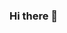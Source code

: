 ### Hi there 👋

<!--
**TanmayAmbadkar/TanmayAmbadkar** is a ✨ _special_ ✨ repository because its `README.md` (this file) appears on your GitHub profile.

- 👨‍✈️ I'm currently pursuing MS in CSE at PennState 
- 🌱 I’m currently learning transformers
- 👯 I’m looking to collaborate on projects involving Deep learning and Reinforcement learning
- 💬 I would like to discuss about Machine learning, data science and artificial intelligence
- 📫 How to reach me: **[tanmay.ambadkar@gmail.com](tanmay.ambadkar@gmail.com)**
- 😄 My published papers - [Google Scholar](https://scholar.google.com/citations?user=1k2Vf9wAAAAJ&hl=en) 

<img src="https://github-readme-stats.vercel.app/api?username=TanmayAmbadkar&hide_border=true&show_icons=true">

<img src="https://github-readme-stats.vercel.app/api/top-langs/?username=TanmayAmbadkar&hide_border=true&hide=javascript,html">
